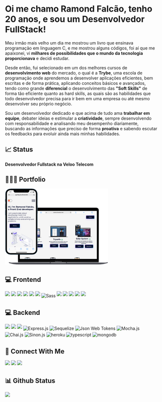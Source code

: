 <h1>Oi me chamo Ramond Falcão, tenho 20 anos, e sou um Desenvolvedor FullStack!</h1>


Meu irmão mais velho um dia me mostrou um livro que ensinava programação em linguagem C, e me mostrou alguns códigos, foi aí que me apaixonei, vi <strong>milhares de possibilidades que o mundo da tecnologia proporcionava</strong> e decidi estudar.

Desde então, fui selecionado em um dos melhores cursos de <strong>desenvolvimento web</strong> do mercado, o qual é a <strong>Trybe</strong>, uma escola de programação onde aprendemos a desenvolver aplicações eficientes, bem escritas e de forma prática, aplicando conceitos básicos e avançados, tendo como grande <strong>diferencial</strong> o desenvolvimento das <strong>"Soft Skills"</strong> de forma tão eficiente quanto as hard skills, as quais são as habilidades que todo desenvolvedor precisa para ir bem em uma empresa ou até mesmo desenvolver seu próprio negócio.

Sou um desenvolvedor dedicado e que acima de tudo ama <strong>trabalhar em equipe</strong>, debater ideias e estimular a <strong>criatividade</strong>, sempre desenvolvendo com responsabilidade e analisando meu desempenho diariamente, buscando as informações que preciso de forma <strong>proativa</strong> e sabendo escutar os feedbacks para evoluir ainda mais minhas habilidades.

## 📈 Status
<h4>Desenvolvedor Fullstack na Veloo Telecom</h4>

## 👨🏻‍💻 Portfolio

<a target="_blank" href="https://ramondfalcao.github.io/portifolio/"><img style="margin-bottom: 4px;" height="250px" src="./img/portfolio.svg"></img></a>

## 💻 Frontend 
<p>
<img src="https://img.shields.io/badge/JavaScript-F7DF1E?style=for-the-badge&logo=javascript&logoColor=black" style="margin-bottom: 4px;" height="30px">
<img src="https://img.shields.io/badge/html5-%23E34F26.svg?style=for-the-badge&logo=html5&logoColor=white" style="margin-bottom: 4px;" height="30px">
<img src="https://img.shields.io/badge/css3-%231572B6.svg?style=for-the-badge&logo=css3&logoColor=white" style="margin-bottom: 4px;" height="30px">
<img src="https://img.shields.io/badge/bootstrap-%23563D7C.svg?style=for-the-badge&logo=bootstrap&logoColor=white" style="margin-bottom: 4px;" height="30px">
<img src="https://img.shields.io/badge/react-%2320232a.svg?style=for-the-badge&logo=react&logoColor=%2361DAFB" style="margin-bottom: 4px;" height="30px">
<img src="https://img.shields.io/badge/Redux-593D88?style=for-the-badge&logo=redux&logoColor=white" style="margin-bottom: 4px;" height="30px">
<img src="https://img.shields.io/badge/Sass-CC6699?style=for-the-badge&amp;logo=sass&amp;logoColor=white" alt="Sass" style="margin-bottom: 4px;" height="30px">
<img src="https://img.shields.io/badge/git-%23F05033.svg?style=for-the-badge&logo=git&logoColor=white" style="margin-bottom: 4px;" height="30px">
<img src="https://img.shields.io/badge/Linux-FCC624?style=for-the-badge&logo=linux&logoColor=black" style="margin-bottom: 4px;" height="30px">
<img src="https://img.shields.io/badge/Jest-C21325?style=for-the-badge&logo=jest&logoColor=white" style="margin-bottom: 4px;" height="30px">
<img src="https://img.shields.io/badge/Netlify-00C7B7?style=for-the-badge&logo=netlify&logoColor=white" style="margin-bottom: 4px;" height="30px">
<img src="https://img.shields.io/badge/React_Router-CA4245?style=for-the-badge&logo=react-router&logoColor=white" style="margin-bottom: 4px;" height="30px">
</p>

## 💻 Backend 
<p align="left">
  <img src="https://img.shields.io/badge/MySQL-005C84?style=for-the-badge&logo=mysql&logoColor=white" style="margin-bottom: 4px;" height="30px">
  <img src="https://img.shields.io/badge/Node.js-339933?style=for-the-badge&logo=nodedotjs&logoColor=white" style="margin-bottom: 4px;" height="30px">
  <img src="https://img.shields.io/badge/Docker-2CA5E0?style=for-the-badge&logo=docker&logoColor=white" style="margin-bottom: 4px;" height="30px">
  <img src="https://img.shields.io/badge/Express.js-404D59?style=for-the-badge" alt="Express.js" style="margin-bottom: 4px;" height="30px">
  <img src="https://img.shields.io/badge/sequelize-323330?style=for-the-badge&amp;logo=sequelize&amp;logoColor=blue" alt="Sequelize" style="margin-bottom: 4px;" height="30px">
  <img src="https://img.shields.io/badge/json%20web%20tokens-323330?style=for-the-badge&amp;logo=json-web-tokens&amp;logoColor=pink" alt="Json Web Tokens" style="margin-bottom: 4px;" height="30px">
  <img src="https://img.shields.io/badge/mocha.js-323330?style=for-the-badge&amp;logo=mocha&amp;logoColor=Brown" alt="Mocha.js" style="margin-bottom: 4px;" height="30px">
  <img src="https://img.shields.io/badge/chai.js-323330?style=for-the-badge&amp;logo=chai&amp;logoColor=red" alt="Chai.js" style="margin-bottom: 4px;" height="30px">
  <img src="https://img.shields.io/badge/sinon.js-323330?style=for-the-badge&amp;logo=sinon" alt="Sinon.js" style="margin-bottom: 4px;" height="30px">
  
  <img src="https://img.shields.io/badge/Heroku-430098?style=for-the-badge&logo=heroku&logoColor=white" alt="heroku" style="margin-bottom: 4px;" height="30px">
  <img src="https://img.shields.io/badge/TypeScript-007ACC?style=for-the-badge&logo=typescript&logoColor=white" alt="typescript" style="margin-bottom: 4px;" height="30px">
   <img src="https://img.shields.io/badge/MongoDB-4EA94B?style=for-the-badge&logo=mongodb&logoColor=white" alt="mongodb" style="margin-bottom: 4px;" height="30px">
</p>

## 👥 Connect With Me
<p>
<a href = "mailto:ramondfalcao@gmail.com"><img src="https://img.shields.io/badge/-Gmail-%23333?style=for-the-badge&logo=gmail&logoColor=white" target="_blank"  style="margin-bottom: 4px;" height="30px"></a>  
<a href="https://www.linkedin.com/in/ramond-falcao/"><img src="https://img.shields.io/badge/linkedin-%230077B5.svg?style=for-the-badge&logo=linkedin&logoColor=white" style="margin-bottom: 4px;" height="30px" target="_blank"></a>
<a href="https://www.hackerrank.com/ramondfalcao"><img src="https://img.shields.io/badge/-Hackerrank-2EC866?style=for-the-badge&logo=HackerRank&logoColor=white" style="margin-bottom: 4px;" height="30px" target="_blank"></a>
</p>

## 📊 Github Status

<p><img src="https://github-readme-stats.vercel.app/api/top-langs/?username=ramondfalcao&layout=compact"><p>
